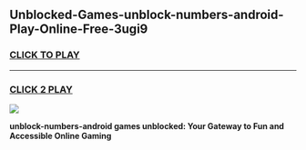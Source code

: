 
## Unblocked-Games-unblock-numbers-android-Play-Online-Free-3ugi9
<h3>
<a href="https://premium76.site?title=unblock-numbers-android&ref=26A">CLICK TO PLAY</a></h3>
<hr>

<h3>
<a href="https://premium76.site?title=unblock-numbers-android&ref=26A">CLICK 2 PLAY</a>
  
</h3>

<a href="https://premium76.site?title=unblock-numbers-android&ref=26A"><img src="https://clearcache.store/games.png"></a>


**unblock-numbers-android games unblocked: Your Gateway to Fun and Accessible Online Gaming**
